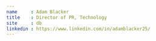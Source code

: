 ```yaml
---
name     : Adam Blacker
title    : Director of PR, Technology
site     : db
linkedin : https://www.linkedin.com/in/adamblacker25/
---
```

